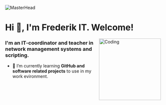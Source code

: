 ![MasterHead](https://www.polyu.edu.hk/its/-/media/department/its/events/2022/3/20220301-event_basic-python-evening.gif)
<h1>Hi 👋, I'm Frederik IT. Welcome!</h1><img align="right" alt="Coding" width="200" src="https://user-images.githubusercontent.com/74038190/238353480-219bcc70-f5dc-466b-9a60-29653d8e8433.gif">
<h3>I'm an IT-coordinator and teacher in network management systems and scripting.</h3>

- 🌱 I’m currently learning **GitHub and software related projects** to use in my work evironment.

